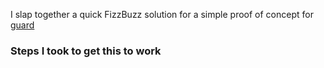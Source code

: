
I slap together a quick FizzBuzz solution for a simple proof of concept for [guard](https://github.com/guard/guard)

### Steps I took to get this to work ###

